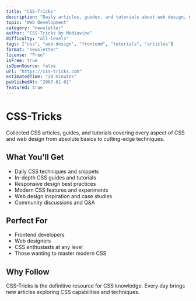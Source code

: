 ```yaml
---
title: "CSS-Tricks"
description: "Daily articles, guides, and tutorials about web design, CSS techniques, and front-end development"
topic: "Web Development"
category: "newsletter"
author: "CSS-Tricks by Mediavine"
difficulty: "all-levels"
tags: ["css", "web-design", "frontend", "tutorials", "articles"]
format: "newsletter"
license: "Free"
isFree: true
isOpenSource: false
url: "https://css-tricks.com"
estimatedTime: "20 minutes"
publishedAt: "2007-01-01"
featured: true
---
```


# CSS-Tricks

Collected CSS articles, guides, and tutorials covering every aspect of CSS and web design from absolute basics to cutting-edge techniques.

## What You'll Get
- Daily CSS techniques and snippets
- In-depth CSS guides and tutorials
- Responsive design best practices
- Modern CSS features and experiments
- Web design inspiration and case studies
- Community discussions and Q&A

## Perfect For
- Frontend developers
- Web designers
- CSS enthusiasts at any level
- Those wanting to master modern CSS

## Why Follow
CSS-Tricks is the definitive resource for CSS knowledge. Every day brings new articles exploring CSS capabilities and techniques.
